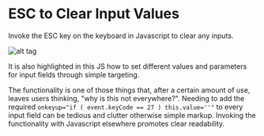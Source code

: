 ESC to Clear Input Values
=========================

Invoke the ESC key on the keyboard in Javascript to clear any inputs.

![alt tag](https://github.com/countereverything/escapetoclear/blob/master/ss1.jpg)

It is also highlighted in this JS how to set different values and parameters for input fields through simple targeting.

The functionality is one of those things that, after a certain amount of use, leaves users thinking, "why is this not everywhere?". Needing to add the required ``` onkeyup="if ( event.keyCode == 27 ) this.value=''" ``` to every input field can be tedious and clutter otherwise simple markup. Invoking the functionality with Javascript elsewhere promotes clear readability.